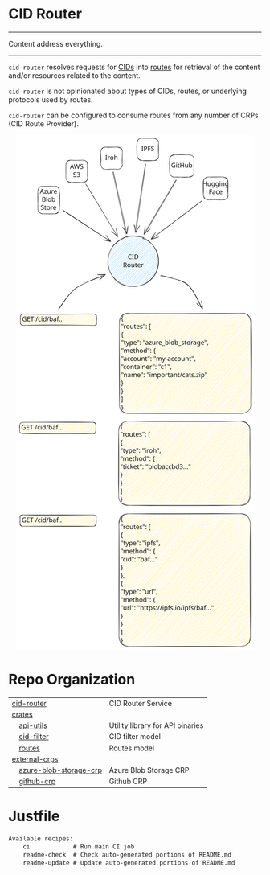 # CID Router

<hr/>
Content address everything.
<hr/>

`cid-router` resolves requests for [CIDs](https://docs.ipfs.tech/concepts/content-addressing/#what-is-a-cid) into [routes](/crates/routes) for retrieval of the content and/or resources related to the content.

`cid-router` is not opinionated about types of CIDs, routes, or underlying protocols used by routes.

`cid-router` can be configured to consume routes from any number of CRPs (CID Route Provider).

<div align="center">
  <img src="/.readme/cid-router.svg" alt="CID Router diagram">
</div>

# Repo Organization
|||
|-|-|
|[cid-router](/cid-router)|CID Router Service |
|[crates](/crates)| |
|&emsp;[api-utils](/crates/api-utils)|Utility library for API binaries |
|&emsp;[cid-filter](/crates/cid-filter)|CID filter model |
|&emsp;[routes](/crates/routes)|Routes model |
|[external-crps](/external-crps)| |
|&emsp;[azure-blob-storage-crp](/external-crps/azure-blob-storage-crp)|Azure Blob Storage CRP |
|&emsp;[github-crp](/external-crps/github-crp)|Github CRP |
 
# Justfile
```present just
Available recipes:
    ci            # Run main CI job
    readme-check  # Check auto-generated portions of README.md
    readme-update # Update auto-generated portions of README.md
```